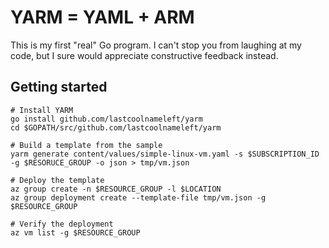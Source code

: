# YARM = YAML + ARM

This is my first "real" Go program.  I can't stop you from laughing at my code, but I sure would appreciate constructive feedback instead.

## Getting started

```shell
# Install YARM
go install github.com/lastcoolnameleft/yarm
cd $GOPATH/src/github.com/lastcoolnameleft/yarm

# Build a template from the sample
yarm generate content/values/simple-linux-vm.yaml -s $SUBSCRIPTION_ID -g $RESORUCE_GROUP -o json > tmp/vm.json

# Deploy the template
az group create -n $RESOURCE_GROUP -l $LOCATION
az group deployment create --template-file tmp/vm.json -g $RESOURCE_GROUP

# Verify the deployment
az vm list -g $RESOURCE_GROUP
```